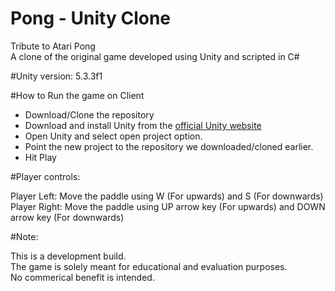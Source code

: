 # Pong - Unity Clone
<p>Tribute to Atari Pong
<br>A clone of the original game developed using Unity and scripted in C#</p>

#Unity version: 5.3.3f1

#How to Run the game on Client

<ul>
<li>Download/Clone the repository</li>
<li>Download and install Unity from the <a href = "https://unity3d.com/get-unity" target = "_blank">official Unity website</a></li>
<li>Open Unity and select open project option.</li>
<li>Point the new project to the repository we downloaded/cloned earlier.</li>
<li>Hit Play</li>
</ul>

#Player controls:
<p>Player Left:  Move the paddle using W (For upwards) and S (For downwards)
<br>Player Right: Move the paddle using UP arrow key (For upwards) and DOWN arrow key (For downwards)
</p>

#Note: 
<p>This is a development build. 
<br>The game is solely meant for educational and evaluation purposes.
<br>No commerical benefit is intended.</p>



